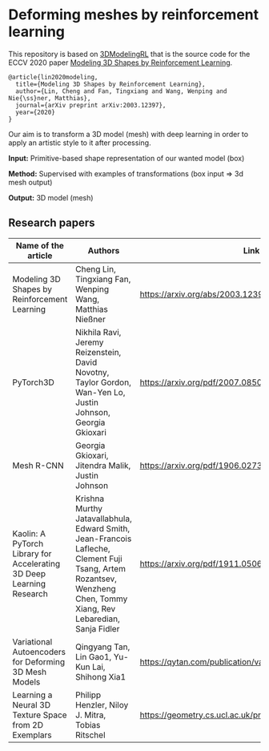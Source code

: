 # Deforming meshes by reinforcement learning

This repository is based on [3DModelingRL](https://github.com/clinplayer/3DModelingRL) that is the source code for the ECCV 2020 paper [Modeling 3D Shapes by Reinforcement Learning](https://arxiv.org/abs/2003.12397).

```
@article{lin2020modeling,
  title={Modeling 3D Shapes by Reinforcement Learning},
  author={Lin, Cheng and Fan, Tingxiang and Wang, Wenping and Nie{\ss}ner, Matthias},
  journal={arXiv preprint arXiv:2003.12397},
  year={2020}
}
```

Our aim is to transform a 3D model (mesh) with deep learning in order to apply an artistic style to it after processing.

**Input:**
Primitive-based shape representation of our wanted model (box)

**Method:** 
Supervised with examples of transformations (box input => 3d mesh output)

**Output:**
3D model (mesh)

## Research papers

Name of the article| Authors | Link
--- | --- | --- |
Modeling 3D Shapes by Reinforcement Learning | Cheng Lin, Tingxiang Fan, Wenping Wang, Matthias Nießner | https://arxiv.org/abs/2003.12397 |
PyTorch3D | Nikhila Ravi, Jeremy Reizenstein, David Novotny, Taylor Gordon, Wan-Yen Lo, Justin Johnson, Georgia Gkioxari | https://arxiv.org/pdf/2007.08501.pdf |
Mesh R-CNN | Georgia Gkioxari, Jitendra Malik, Justin Johnson | https://arxiv.org/pdf/1906.02739.pdf |
Kaolin: A PyTorch Library for Accelerating 3D Deep Learning Research | Krishna Murthy Jatavallabhula, Edward Smith, Jean-Francois Lafleche, Clement Fuji Tsang, Artem Rozantsev, Wenzheng Chen, Tommy Xiang, Rev Lebaredian, Sanja Fidler | https://arxiv.org/pdf/1911.05063.pdf |
Variational Autoencoders for Deforming 3D Mesh Models | Qingyang Tan, Lin Gao1, Yu-Kun Lai, Shihong Xia1 | https://qytan.com/publication/vae/ |
Learning a Neural 3D Texture Space from 2D Exemplars | Philipp Henzler, Niloy J. Mitra, Tobias Ritschel | https://geometry.cs.ucl.ac.uk/projects/2020/neuraltexture/ |
